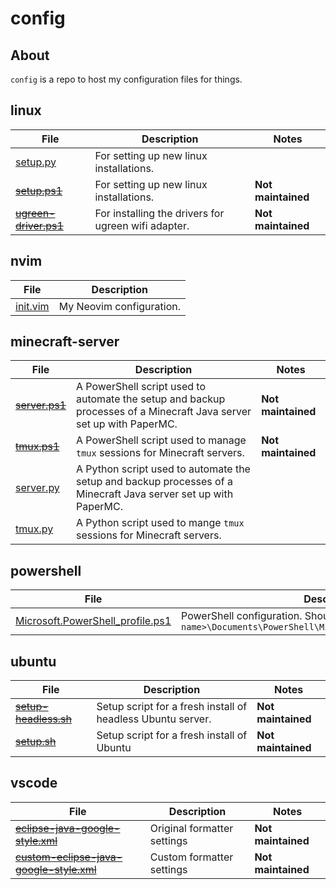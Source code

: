 # config

## About
`config` is a repo to host my configuration files for things.

## linux
| File | Description | Notes |
| --- | --- | --- |
| [setup.py](https://raw.githubusercontent.com/megabyte6/config/main/linux/setup.py) | For setting up new linux installations. |  |
| ~~[setup.ps1](https://raw.githubusercontent.com/megabyte6/config/main/archive/linux/setup.ps1)~~ | For setting up new linux installations. | **Not maintained** |
| ~~[ugreen-driver.ps1](https://raw.githubusercontent.com/megabyte6/config/main/archive/linux/ugreen-driver.ps1)~~ | For installing the drivers for ugreen wifi adapter. | **Not maintained** |

## nvim
| File | Description |
| --- | --- |
| [init.vim](https://raw.githubusercontent.com/megabyte6/config/main/nvim/init.vim) | My Neovim configuration. |

## minecraft-server
| File | Description | Notes |
| --- | --- | --- |
| ~~[server.ps1](https://raw.githubusercontent.com/megabyte6/config/main/archive/minecraft-server/server.ps1)~~ | A PowerShell script used to automate the setup and backup processes of a Minecraft Java server set up with PaperMC. | **Not maintained** |
| ~~[tmux.ps1](https://raw.githubusercontent.com/megabyte6/config/main/archive/minecraft-server/tmux.ps1)~~ | A PowerShell script used to manage `tmux` sessions for Minecraft servers. | **Not maintained** |
| [server.py](https://raw.githubusercontent.com/megabyte6/config/main/minecraft-server/server.py) | A Python script used to automate the setup and backup processes of a Minecraft Java server set up with PaperMC. |  |
| [tmux.py](https://raw.githubusercontent.com/megabyte6/config/main/minecraft-server/tmux.py) | A Python script used to mange `tmux` sessions for Minecraft servers. |  |

## powershell
| File | Description |
| --- | --- |
| [Microsoft.PowerShell_profile.ps1](https://raw.githubusercontent.com/megabyte6/config/main/powershell/Microsoft.PowerShell_profile.ps1) | PowerShell configuration. Should be located at `C:\Users\<user name>\Documents\PowerShell\Microsoft.PowerShell_profile.ps1` |

## ubuntu
| File | Description | Notes |
| --- | --- | --- |
| ~~[setup-headless.sh](https://raw.githubusercontent.com/megabyte6/config/main/archive/ubuntu/setup-headless.sh)~~ | Setup script for a fresh install of headless Ubuntu server. | **Not maintained** |
| ~~[setup.sh](https://raw.githubusercontent.com/megabyte6/config/main/archive/ubuntu/setup.sh)~~ | Setup script for a fresh install of Ubuntu | **Not maintained** |

## vscode
| File | Description | Notes |
| --- | --- | --- |
| ~~[eclipse-java-google-style.xml](https://raw.githubusercontent.com/google/styleguide/gh-pages/eclipse-java-google-style.xml)~~ | Original formatter settings | **Not maintained** |
| ~~[custom-eclipse-java-google-style.xml](https://raw.githubusercontent.com/megabyte6/config/main/archive/vscode/custom-eclipse-java-google-style.xml)~~ | Custom formatter settings | **Not maintained** |
